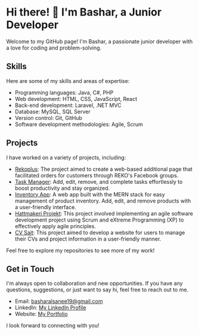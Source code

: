 <h1>Hi there! 👋 I'm Bashar, a Junior Developer</h1>

<p>Welcome to my GitHub page! I'm Bashar, a passionate junior developer with a love for coding and problem-solving.</p>

<h2>Skills</h2>

<p>Here are some of my skills and areas of expertise:</p>

<ul>
  <li>Programming languages: Java, C#, PHP</li>
  <li>Web development: HTML, CSS, JavaScript, React</li>
  <li>Back-end development: Laravel, .NET MVC</li>
  <li>Database: MySQL, SQL Server</li>
  <li>Version control: Git, GitHub</li>
  <li>Software development methodologies: Agile, Scrum</li>
</ul>

<h2>Projects</h2>

<p>I have worked on a variety of projects, including:</p>

<ul>
  <li><a href="https://rekoplus.se">Rekoplus</a>: The project aimed to create a web-based additional page that facilitated orders for customers through REKO's Facebook groups.</li>
   <li><a href="https://github.com/basharalsaneh/Task-manager">Task Manager</a>: Add, edit, remove, and complete tasks effortlessly to boost productivity and stay organized.</li>
    <li><a href="https://bashar-invetory-app.vercel.app/">Inventory App</a>: A web app built with the MERN stack for easy management of product inventory. Add, edit, and remove products with a user-friendly interface.</li>
  <li><a href="https://github.com/basharalsaneh/HatProject">Hattmakeri Projekt</a>: This project involved implementing an agile software development project using Scrum and eXtreme Programming (XP) to effectively apply agile principles.</li>
  <li><a href="https://github.com/basharalsaneh/CVSite">CV Sajt</a>: This project aimed to develop a website for users to manage their CVs and project information in a user-friendly manner.</li>
</ul>

<p>Feel free to explore my repositories to see more of my work!</p>

<h2>Get in Touch</h2>

<p>I'm always open to collaboration and new opportunities. If you have any questions, suggestions, or just want to say hi, feel free to reach out to me.</p>

<ul>
  <li>Email: <a href="mailto:basharalsanee19@gmail.com">basharalsanee19@gmail.com</a></li>
  <li>LinkedIn: <a href="https://www.linkedin.com/in/bashar-alsaneh/">My LinkedIn Profile</a></li>
  <li>Website: <a href="https://basharcode.rf.gd/">My Portfolio</a></li>
</ul>

<p>I look forward to connecting with you!</p>
